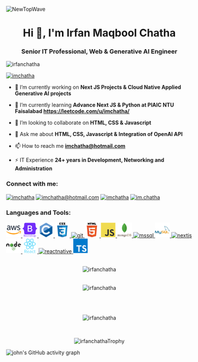 ![NewTopWave](https://user-images.githubusercontent.com/81550376/180223627-d18d8aeb-4f5e-4715-94db-65b1b85822f1.svg)
<h1 align="center">Hi 👋, I'm Irfan Maqbool Chatha</h1>
<h3 align="center">Senior IT Professional, Web & Generative AI Engineer</h3>

<p align="left"> <img src="https://komarev.com/ghpvc/?username=irfanchatha&label=Profile%20views&color=0e75b6&style=flat" alt="irfanchatha" /> </p>

<p align="left"> <a href="https://twitter.com/imchatha" target="blank"><img src="https://img.shields.io/twitter/follow/imchatha?logo=twitter&style=for-the-badge" alt="imchatha" /></a> </p>

- 🔭 I’m currently working on **Next JS Projects & Cloud Native Applied Generative AI projects**

- 🌱 I’m currently learning **Advance Next JS & Python at PIAIC NTU Faisalabad https://leetcode.com/u/imchatha/**

- 👯 I’m looking to collaborate on **HTML, CSS & Javascript**

- 💬 Ask me about **HTML, CSS, Javascript & Integration of OpenAI API**

- 📫 How to reach me **imchatha@hotmail.com**

- ⚡ IT Experience **24+ years in Development, Networking and Administration**

<h3 align="left">Connect with me:</h3>
<p align="left">
<a href="https://twitter.com/imchatha" target="blank"><img align="center" src="https://raw.githubusercontent.com/rahuldkjain/github-profile-readme-generator/master/src/images/icons/Social/twitter.svg" alt="imchatha" height="30" width="40" /></a>
<a href="https://www.linkedin.com/in/irfan-chatha/" target="blank"><img align="center" src="https://raw.githubusercontent.com/rahuldkjain/github-profile-readme-generator/master/src/images/icons/Social/linked-in-alt.svg" alt="imchatha@hotmail.com" height="30" width="40" /></a>
<a href="https://www.facebook.com/irfan.chatha.3?mibextid=ZbWKwL" target="blank"><img align="center" src="https://raw.githubusercontent.com/rahuldkjain/github-profile-readme-generator/master/src/images/icons/Social/facebook.svg" alt="imchatha" height="30" width="40" /></a>
<a href="https://instagram.com/im.chatha" target="blank"><img align="center" src="https://raw.githubusercontent.com/rahuldkjain/github-profile-readme-generator/master/src/images/icons/Social/instagram.svg" alt="im.chatha" height="30" width="40" /></a>
</p>

<h3 align="left">Languages and Tools:</h3>
<p align="left"> <a href="https://aws.amazon.com" target="_blank" rel="noreferrer"> <img src="https://raw.githubusercontent.com/devicons/devicon/master/icons/amazonwebservices/amazonwebservices-original-wordmark.svg" alt="aws" width="40" height="40"/> </a> <a href="https://getbootstrap.com" target="_blank" rel="noreferrer"> <img src="https://raw.githubusercontent.com/devicons/devicon/master/icons/bootstrap/bootstrap-plain-wordmark.svg" alt="bootstrap" width="40" height="40"/> </a> <a href="https://www.cprogramming.com/" target="_blank" rel="noreferrer"> <img src="https://raw.githubusercontent.com/devicons/devicon/master/icons/c/c-original.svg" alt="c" width="40" height="40"/> </a> <a href="https://www.w3schools.com/css/" target="_blank" rel="noreferrer"> <img src="https://raw.githubusercontent.com/devicons/devicon/master/icons/css3/css3-original-wordmark.svg" alt="css3" width="40" height="40"/> </a> <a href="https://git-scm.com/" target="_blank" rel="noreferrer"> <img src="https://www.vectorlogo.zone/logos/git-scm/git-scm-icon.svg" alt="git" width="40" height="40"/> </a> <a href="https://www.w3.org/html/" target="_blank" rel="noreferrer"> <img src="https://raw.githubusercontent.com/devicons/devicon/master/icons/html5/html5-original-wordmark.svg" alt="html5" width="40" height="40"/> </a> <a href="https://developer.mozilla.org/en-US/docs/Web/JavaScript" target="_blank" rel="noreferrer"> <img src="https://raw.githubusercontent.com/devicons/devicon/master/icons/javascript/javascript-original.svg" alt="javascript" width="40" height="40"/> </a> <a href="https://www.mongodb.com/" target="_blank" rel="noreferrer"> <img src="https://raw.githubusercontent.com/devicons/devicon/master/icons/mongodb/mongodb-original-wordmark.svg" alt="mongodb" width="40" height="40"/> </a> <a href="https://www.microsoft.com/en-us/sql-server" target="_blank" rel="noreferrer"> <img src="https://www.svgrepo.com/show/303229/microsoft-sql-server-logo.svg" alt="mssql" width="40" height="40"/> </a> <a href="https://www.mysql.com/" target="_blank" rel="noreferrer"> <img src="https://raw.githubusercontent.com/devicons/devicon/master/icons/mysql/mysql-original-wordmark.svg" alt="mysql" width="40" height="40"/> </a> <a href="https://nextjs.org/" target="_blank" rel="noreferrer"> <img src="https://cdn.worldvectorlogo.com/logos/nextjs-2.svg" alt="nextjs" width="40" height="40"/> </a> <a href="https://nodejs.org" target="_blank" rel="noreferrer"> <img src="https://raw.githubusercontent.com/devicons/devicon/master/icons/nodejs/nodejs-original-wordmark.svg" alt="nodejs" width="40" height="40"/> </a> <a href="https://reactjs.org/" target="_blank" rel="noreferrer"> <img src="https://raw.githubusercontent.com/devicons/devicon/master/icons/react/react-original-wordmark.svg" alt="react" width="40" height="40"/> </a> <a href="https://reactnative.dev/" target="_blank" rel="noreferrer"> <img src="https://reactnative.dev/img/header_logo.svg" alt="reactnative" width="40" height="40"/> </a> <a href="https://www.typescriptlang.org/" target="_blank" rel="noreferrer"> <img src="https://raw.githubusercontent.com/devicons/devicon/master/icons/typescript/typescript-original.svg" alt="typescript" width="40" height="40"/> </a> </p>

<p align="center">&nbsp;<br><img align="center" src="https://github-readme-stats.vercel.app/api?username=irfanchatha&show_icons=true&locale=en" alt="irfanchatha" /></p>

<p align="center"><br><img align="center" src="https://github-readme-streak-stats.herokuapp.com/?user=irfanchatha&" alt="irfanchatha" /></p>
<br />

<p align="center"><br><img align="center" src="https://github-readme-stats.vercel.app/api/top-langs?username=irfanchatha&show_icons=true&locale=en&layout=compact" alt="irfanchatha" /></p>

<br />

<p align="center"><img align="center" src="https://github-trophies.vercel.app/?username=irfanchatha&column=6&theme=algolia" alt="irfanchathaTrophy" /></p>

![john's GitHub activity graph]( https://github-readme-activity-graph.vercel.app/graph?username=irfanchatha&theme=react-dark&area=true&hide_border=true#gh-light-mode-only)
